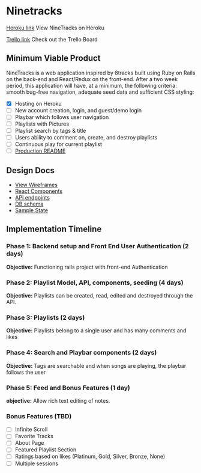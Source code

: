 # Ninetracks

[Heroku link][heroku] View NineTracks on Heroku

[Trello link][trello] Check out the Trello Board

[heroku]: https://nine-tracks.herokuapp.com/
[trello]: https://trello.com/b/1T8w0P3T/ninetracks

## Minimum Viable Product

NineTracks is a web application inspired by 8tracks built using Ruby on
Rails on the back-end and React/Redux on the front-end. After a two week
period, this application will have, at a minimum, the following
criteria: smooth bug-free navigation, adequate seed data
and sufficient CSS styling:

- [x] Hosting on Heroku
- [ ] New account creation, login, and guest/demo login
- [ ] Playbar which follows user navigation
- [ ] Playlists with Pictures
- [ ] Playlist search by tags & title
- [ ] Users ability to comment on, create, and destroy playlists
- [ ] Continuous play for current playlist
- [ ] [Production README](../README.md)

## Design Docs
* [View Wireframes][wireframes]
* [React Components][components]
* [API endpoints][api-endpoints]
* [DB schema][schema]
* [Sample State][sample-state]

[wireframes]: info/wireframes
[components]: info/component-hierarchy.md
[sample-state]: info/sample-state.md
[api-endpoints]: info/api-endpoints.md
[schema]: info/schema.md

## Implementation Timeline

### Phase 1: Backend setup and Front End User Authentication (2 days)

**Objective:** Functioning rails project with front-end Authentication

### Phase 2: Playlist Model, API, components, seeding (4 days)

**Objective:** Playlists can be created, read, edited and destroyed through
the API.

### Phase 3: Playlists (2 days)

**Objective:** Playlists belong to a single user and has many comments and likes

### Phase 4: Search and Playbar components (2 days)

**Objective:** Tags are searchable and when songs are playing, the playbar follows the user

### Phase 5: Feed and Bonus Features (1 day)

**objective:** Allow rich text editing of notes.


### Bonus Features (TBD)
- [ ] Infinite Scroll
- [ ] Favorite Tracks
- [ ] About Page
- [ ] Featured Playlist Section
- [ ] Ratings based on likes (Platinum, Gold, Silver, Bronze, None)
- [ ] Multiple sessions
